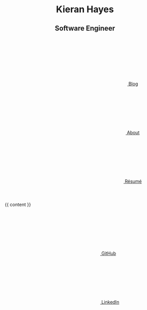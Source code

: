 <!--
Hello there!

This website uses Jekyll and is hosted on GitHub pages as it only needs a simple hosting platform.
Other than the image icons I have hand created all the markup and styles for this website.
I like to ensure my work is not just visually clean, but that the source is well thought through and is simple and semantic as possible.

If you are interested in viewing the source for this site you can find it on my GitHub account at https://github.com/khayes
If you have any questions or suggestions please reach out to me at kieran@khayes.ie
-->

<!DOCTYPE html>
<html>
  <head>
    <meta charset="utf-8">
    <title>{% if page.title %} {{ page.title }} - {% endif %}Kieran Hayes</title>
    <meta http-equiv="Content-Security-Policy" content="block-all-mixed-content; default-src 'none'; img-src 'self'; style-src 'self';">
    <link rel="stylesheet" href="/assets/css/style.css" />
  </head>
  <body>
    <header id="header">
      <hgroup>
        <h1>Kieran Hayes</h1>
        <h2 class="subtitle">Software Engineer</h2>
      </hgroup>
      <nav class="icons">
        <a href="/blog/">
          <svg><use xlink:href="{{ '/assets/icons.svg#blog' | relative_url }}"></use></svg> Blog
        </a>
        <a href="/about/">
          <svg><use xlink:href="{{ '/assets/icons.svg#about' | relative_url }}"></use></svg> About
        </a>
        <a href="/resume/">
          <svg><use xlink:href="{{ '/assets/icons.svg#resume' | relative_url }}"></use></svg> Résumé
        </a>
      </nav>
    </header>
    <main id="content">
      <div id="content-container">{{ content }}</div>
    </main>
    <footer id="footer">
      <nav class="icons">
        <a href="https://github.com/khayes/" title="GitHub" target="_blank">
          <svg><use xlink:href="{{ '/assets/icons.svg#github' | relative_url }}"></use></svg> GitHub
        </a>
        <a href="https://www.linkedin.com/in/kieran-hayes/" title="LinkedIn" target="_blank">
          <svg><use xlink:href="{{ '/assets/icons.svg#linkedin' | relative_url }}"></use></svg> LinkedIn
        </a>
      </nav>
    </footer>
  </body>
</html>